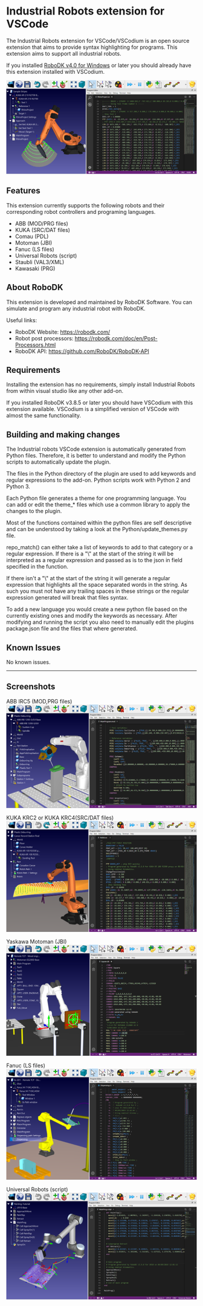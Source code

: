 # Industrial Robots extension for VSCode

The Industrial Robots extension for VSCode/VSCodium is an open source extension that aims to provide syntax highlighting for programs. This extension aims to support all industrial robots.

If you installed [RoboDK v4.0 for Windows](https://robodk.com/download) or later you should already have this extension installed with VSCodium.

![VSCode in RoboDK](/screenshots/VSCode-in-RoboDK.png)

## Features

This extension currently supports the following robots and their corresponding robot controllers and programing languages.
 - ABB (MOD/PRG files)
 - KUKA (SRC/DAT files)
 - Comau (PDL)
 - Motoman (JBI)
 - Fanuc (LS files)
 - Universal Robots (script)
 - Staubli (VAL3/XML)
 - Kawasaki (PRG)

## About RoboDK

This extension is developed and maintained by RoboDK Software. You can simulate and program any industrial robot with RoboDK. 

Useful links:
 - RoboDK Website: https://robodk.com/
 - Robot post processors: https://robodk.com/doc/en/Post-Processors.html
 - RoboDK API: https://github.com/RoboDK/RoboDK-API
 
## Requirements

Installing the extension has no requirements, simply install Industrial Robots from within visual studio like any other add-on.

If you installed RoboDK v3.8.5 or later you should have VSCodium with this extension available. VSCodium is a simplified version of VSCode with almost the same functionality.

## Building and making changes

The Industrial robots VSCode extension is automatically generated from Python files. Therefore, it is better to understand and modify the Python scripts to automatically update the plugin.

The files in the Python directory of the plugin are used to add keywords and regular expressions to the add-on. Python scripts work with Python 2 and Python 3. 

Each Python file generates a theme for one programming language. You can add or edit the theme_* files which use a common library to apply the changes to the plugin.

Most of the functions contained within the python files are self descriptive and can be understood by taking a look at the Python/update_themes.py file.

repo_match() can either take a list of keywords to add to that category or a regular expression. If there is a "\\" at the start of the string it will be interpreted as a regular expression and passed as is to the json in field specified in the function.

If there isn't a "\\" at the start of the string it will generate a regular expression that highlights all the space separated words in the string. As such you must not have any trailing spaces in these strings or the regular expression generated will break that files syntax.

To add a new language you would create a new python file based on the currently existing ones and modify the keywords as necessary. After modifying and running the script you also need to manually edit the plugins package.json file and the files that where generated.

## Known Issues

No known issues.

-----------------------------------------------------------------------------------------------------------

## Screenshots

ABB IRC5 (MOD,PRG files)
![ABB](/screenshots/ABB.PNG)

KUKA KRC2 or KUKA KRC4(SRC/DAT files)
![KUKA](/screenshots/KUKA.PNG)

Yaskawa Motoman (JBI)
![Motoman](/screenshots/Motoman.PNG)

Fanuc (LS files)
![Fanuc](/screenshots/Fanuc.png)

Universal Robots (script)
![Universal Robots](/screenshots/Universal-Robots.PNG)

